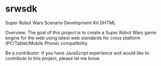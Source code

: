 srwsdk
======

Super Robot Wars Scenario Development Kit DHTML

Overview:
The goal of this project is to create a Super Robot Wars game engine for the web using latest web standards for cross platform (PC/Tablet/Mobile Phone) compatibility.

Be a contributor:
If you have JavaScript experience and would like to contribute to this project, please let me know.
